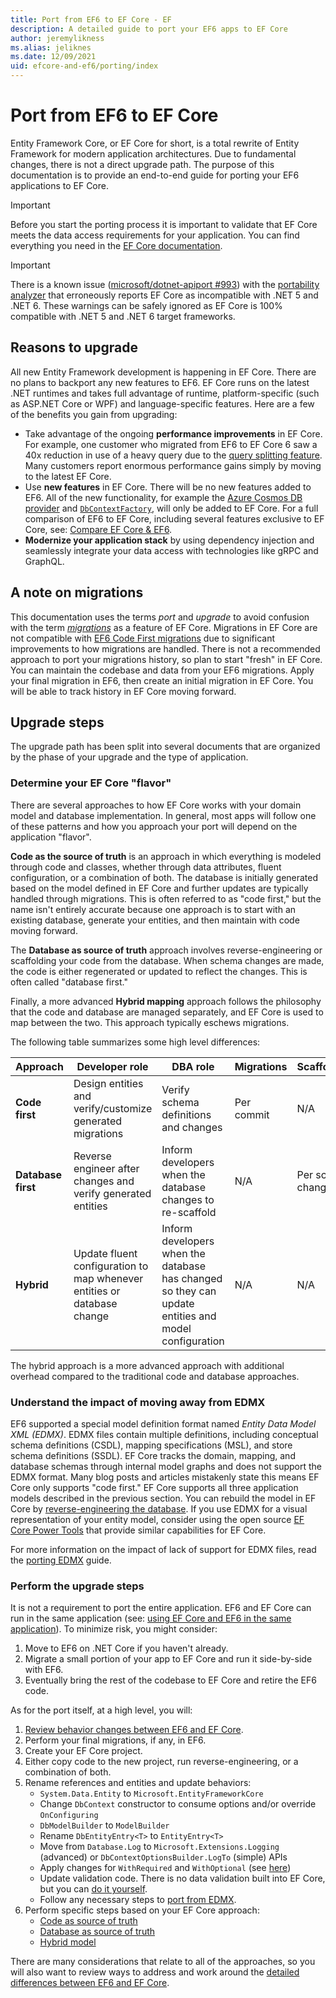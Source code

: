 ```yaml
---
title: Port from EF6 to EF Core - EF
description: A detailed guide to port your EF6 apps to EF Core
author: jeremylikness
ms.alias: jeliknes
ms.date: 12/09/2021
uid: efcore-and-ef6/porting/index
---
```

# Port from EF6 to EF Core

Entity Framework Core, or EF Core for short, is a total rewrite of Entity Framework for modern application architectures. Due to fundamental changes, there is not a direct upgrade path. The purpose of this documentation is to provide an end-to-end guide for porting your EF6 applications to EF Core.

> [!IMPORTANT]
> Before you start the porting process it is important to validate that EF Core meets the data access requirements for your application. You can find everything you need in the [EF Core documentation](/ef/core/).

> [!IMPORTANT]
> There is a known issue ([microsoft/dotnet-apiport #993](https://github.com/microsoft/dotnet-apiport/issues/993)) with the [portability analyzer](/dotnet/standard/analyzers/portability-analyzer) that erroneously reports EF Core as incompatible with .NET 5 and .NET 6. These warnings can be safely ignored as EF Core is 100% compatible with .NET 5 and .NET 6 target frameworks.

## Reasons to upgrade

All new Entity Framework development is happening in EF Core. There are no plans to backport any new features to EF6. EF Core runs on the latest .NET runtimes and takes full advantage of runtime, platform-specific (such as ASP.NET Core or WPF) and language-specific features. Here are a few of the benefits you gain from upgrading:

- Take advantage of the ongoing **performance improvements** in EF Core. For example, one customer who migrated from EF6 to EF Core 6 saw a 40x reduction in use of a heavy query due to the [query splitting feature](/ef/core/querying/single-split-queries/). Many customers report enormous performance gains simply by moving to the latest EF Core.
- Use **new features** in EF Core. There will be no new features added to EF6. All of the new functionality, for example the [Azure Cosmos DB provider](/ef/core/providers/cosmos/) and [`DbContextFactory`](/ef/core/what-is-new/ef-core-5.0/whatsnew#dbcontextfactory), will only be added to EF Core. For a full comparison of EF6 to EF Core, including several features exclusive to EF Core, see: [Compare EF Core & EF6](/ef/efcore-and-ef6/).
- **Modernize your application stack** by using dependency injection and seamlessly integrate your data access with technologies like gRPC and GraphQL.

## A note on migrations

This documentation uses the terms _port_ and _upgrade_ to avoid confusion with the term [_migrations_](/ef/core/managing-schemas/migrations/) as a feature of EF Core. Migrations in EF Core are not compatible with [EF6 Code First migrations](/ef/ef6/modeling/code-first/migrations/) due to significant improvements to how migrations are handled. There is not a recommended approach to port your migrations history, so plan to start "fresh" in EF Core. You can maintain the codebase and data from your EF6 migrations. Apply your final migration in EF6, then create an initial migration in EF Core. You will be able to track history in EF Core moving forward.

## Upgrade steps

The upgrade path has been split into several documents that are organized by the phase of your upgrade and the type of application.

### Determine your EF Core "flavor"

There are several approaches to how EF Core works with your domain model and database implementation. In general, most apps will follow one of these patterns and how you approach your port will depend on the application "flavor".

**Code as the source of truth** is an approach in which everything is modeled through code and classes, whether through data attributes, fluent configuration, or a combination of both. The database is initially generated based on the model defined in EF Core and further updates are typically handled through migrations. This is often referred to as "code first," but the name isn't entirely accurate because one approach is to start with an existing database, generate your entities, and then maintain with code moving forward.

The **Database as source of truth** approach involves reverse-engineering or scaffolding your code from the database. When schema changes are made, the code is either regenerated or updated to reflect the changes. This is often called "database first."

Finally, a more advanced **Hybrid mapping** approach follows the philosophy that the code and database are managed separately, and EF Core is used to map between the two. This approach typically eschews migrations.

The following table summarizes some high level differences:

|**Approach**|**Developer role**|**DBA role**|**Migrations**|**Scaffolding**|**Repo**|
|---|---|---|---|---|---|
|**Code first**|Design entities and verify/customize generated migrations|Verify schema definitions and changes|Per commit|N/A|Track entities, DbContext, and migrations|
|**Database first**|Reverse engineer after changes and verify generated entities|Inform developers when the database changes to re-scaffold|N/A|Per schema change|Track extensions/partial classes that extend the generated entities|
|**Hybrid**|Update fluent configuration to map whenever entities or database change|Inform developers when the database has changed so they can update entities and model configuration|N/A|N/A|Track entities and DbContext|

The hybrid approach is a more advanced approach with additional overhead compared to the traditional code and database approaches.

### Understand the impact of moving away from EDMX

EF6 supported a special model definition format named *Entity Data Model XML (EDMX)*. EDMX files contain multiple definitions, including conceptual schema definitions (CSDL), mapping specifications (MSL), and store schema definitions (SSDL). EF Core tracks the domain, mapping, and database schemas through internal model graphs and does not support the EDMX format. Many blog posts and articles mistakenly state this means EF Core only supports "code first." EF Core supports all three application models described in the previous section. You can rebuild the model in EF Core by [reverse-engineering the database](/ef/core/managing-schemas/scaffolding). If you use EDMX for a visual representation of your entity model, consider using the open source [EF Core Power Tools](https://github.com/ErikEJ/EFCorePowerTools) that provide similar capabilities for EF Core.

For more information on the impact of lack of support for EDMX files, read the [porting EDMX](/efcore-and-ef6/porting/port-edmx#other-considerations) guide.

### Perform the upgrade steps

It is not a requirement to port the entire application. EF6 and EF Core can run in the same application (see: [using EF Core and EF6 in the same application](/ef/efcore-and-ef6/side-by-side?branch=pr-en-us-3509)). To minimize risk, you might consider:

1. Move to EF6 on .NET Core if you haven't already.
1. Migrate a small portion of your app to EF Core and run it side-by-side with EF6.
1. Eventually bring the rest of the codebase to EF Core and retire the EF6 code.

As for the port itself, at a high level, you will:

1. [Review behavior changes between EF6 and EF Core](/ef/efcore-and-ef6/porting/port-behavior).
1. Perform your final migrations, if any, in EF6.
1. Create your EF Core project.
1. Either copy code to the new project, run reverse-engineering, or a combination of both.
1. Rename references and entities and update behaviors:
    - `System.Data.Entity` to `Microsoft.EntityFrameworkCore`
    - Change `DbContext` constructor to consume options and/or override `OnConfiguring`
    - `DbModelBuilder` to `ModelBuilder`
    - Rename `DbEntityEntry<T>` to `EntityEntry<T>`
    - Move from `Database.Log` to `Microsoft.Extensions.Logging` (advanced) or `DbContextOptionsBuilder.LogTo` (simple) APIs
    - Apply changes for `WithRequired` and `WithOptional` (see [here](/ef/efcore-and-ef6/porting/port-detailed-cases#required-and-optional))
    - Update validation code. There is no data validation built into EF Core, but you can [do it yourself](/dotnet/architecture/microservices/microservice-ddd-cqrs-patterns/domain-model-layer-validations#use-validation-attributes-in-the-model-based-on-data-annotations).
    - Follow any necessary steps to [port from EDMX](/ef/efcore-and-ef6/porting/port-edmx).
1. Perform specific steps based on your EF Core approach:
    - [Code as source of truth](/ef/efcore-and-ef6/porting/port-code)
    - [Database as source of truth](/ef/efcore-and-ef6/porting/port-database)
    - [Hybrid model](/ef/efcore-and-ef6/porting/port-hybrid)

There are many considerations that relate to all of the approaches, so you will also want to review ways to address and work around the [detailed differences between EF6 and EF Core](/ef/efcore-and-ef6/porting/port-detailed-cases).
